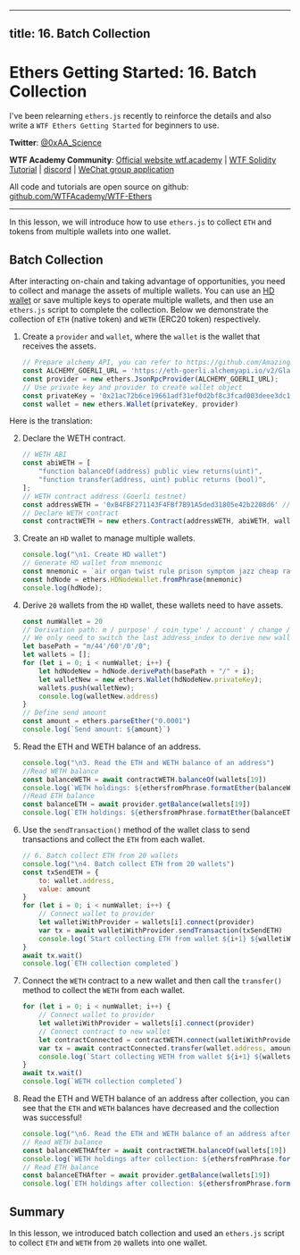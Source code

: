 
---
title: 16. Batch Collection
---

# Ethers Getting Started: 16. Batch Collection

I've been relearning `ethers.js` recently to reinforce the details and also write a `WTF Ethers Getting Started` for beginners to use.

**Twitter**: [@0xAA_Science](https://twitter.com/0xAA_Science)

**WTF Academy Community**: [Official website wtf.academy](https://wtf.academy) | [WTF Solidity Tutorial](https://github.com/AmazingAng/WTF-Solidity) | [discord](https://discord.gg/5akcruXrsk) | [WeChat group application](https://docs.google.com/forms/d/e/1FAIpQLSe4KGT8Sh6sJ7hedQRuIYirOoZK_85miz3dw7vA1-YjodgJ-A/viewform?usp=sf_link)

All code and tutorials are open source on github: [github.com/WTFAcademy/WTF-Ethers](https://github.com/WTFAcademy/WTF-Ethers)

-----

In this lesson, we will introduce how to use `ethers.js` to collect `ETH` and tokens from multiple wallets into one wallet.

## Batch Collection

After interacting on-chain and taking advantage of opportunities, you need to collect and manage the assets of multiple wallets. You can use an [HD wallet](https://github.com/WTFAcademy/WTF-Ethers/blob/main/14_HDwallet/readme.md) or save multiple keys to operate multiple wallets, and then use an `ethers.js` script to complete the collection. Below we demonstrate the collection of `ETH` (native token) and `WETH` (ERC20 token) respectively.

1. Create a `provider` and `wallet`, where the `wallet` is the wallet that receives the assets.

    ```js
    // Prepare alchemy API, you can refer to https://github.com/AmazingAng/WTF-Solidity/blob/main/Topics/Tools/TOOL04_Alchemy/readme.md 
    const ALCHEMY_GOERLI_URL = 'https://eth-goerli.alchemyapi.io/v2/GlaeWuylnNM3uuOo-SAwJxuwTdqHaY5l';
    const provider = new ethers.JsonRpcProvider(ALCHEMY_GOERLI_URL);
    // Use private key and provider to create wallet object
    const privateKey = '0x21ac72b6ce19661adf31ef0d2bf8c3fcad003deee3dc1a1a64f5fa3d6b049c06'
    const wallet = new ethers.Wallet(privateKey, provider)
    ```
Here is the translation:

2. Declare the WETH contract.
    ```js
    // WETH ABI
    const abiWETH = [
        "function balanceOf(address) public view returns(uint)",
        "function transfer(address, uint) public returns (bool)",
    ];
    // WETH contract address (Goerli testnet)
    const addressWETH = '0xB4FBF271143F4FBf7B91A5ded31805e42b2208d6' // WETH Contract
    // Declare WETH contract
    const contractWETH = new ethers.Contract(addressWETH, abiWETH, wallet)
    ```

3. Create an `HD` wallet to manage multiple wallets.

    ```js
    console.log("\n1. Create HD wallet")
    // Generate HD wallet from mnemonic
    const mnemonic = `air organ twist rule prison symptom jazz cheap rather dizzy verb glare jeans orbit weapon universe require tired sing casino business anxiety seminar hunt`
    const hdNode = ethers.HDNodeWallet.fromPhrase(mnemonic)
    console.log(hdNode);
    ```
4. Derive `20` wallets from the `HD` wallet, these wallets need to have assets.

    ```js
    const numWallet = 20
    // Derivation path: m / purpose' / coin_type' / account' / change / address_index
    // We only need to switch the last address_index to derive new wallets from hdNode
    let basePath = "m/44'/60'/0'/0";
    let wallets = [];
    for (let i = 0; i < numWallet; i++) {
        let hdNodeNew = hdNode.derivePath(basePath + "/" + i);
        let walletNew = new ethers.Wallet(hdNodeNew.privateKey);
        wallets.push(walletNew);
        console.log(walletNew.address)
    }
    // Define send amount
    const amount = ethers.parseEther("0.0001")
    console.log(`Send amount: ${amount}`)
    ```
5. Read the ETH and WETH balance of an address.

    ```js
    console.log("\n3. Read the ETH and WETH balance of an address")
    //Read WETH balance
    const balanceWETH = await contractWETH.balanceOf(wallets[19])
    console.log(`WETH holdings: ${ethersfromPhrase.formatEther(balanceWETH)}`)
    //Read ETH balance
    const balanceETH = await provider.getBalance(wallets[19])
    console.log(`ETH holdings: ${ethersfromPhrase.formatEther(balanceETH)}\n`)
    ```

6. Use the `sendTransaction()` method of the wallet class to send transactions and collect the `ETH` from each wallet.

    ```js
    // 6. Batch collect ETH from 20 wallets
    console.log("\n4. Batch collect ETH from 20 wallets")
    const txSendETH = {
        to: wallet.address,
        value: amount
    }
    for (let i = 0; i < numWallet; i++) {
        // Connect wallet to provider
        let walletiWithProvider = wallets[i].connect(provider)
        var tx = await walletiWithProvider.sendTransaction(txSendETH)
        console.log(`Start collecting ETH from wallet ${i+1} ${walletiWithProvider.address}`)
    }
    await tx.wait()
    console.log(`ETH collection completed`)
    ```
7. Connect the `WETH` contract to a new wallet and then call the `transfer()` method to collect the `WETH` from each wallet.

    ```js
    for (let i = 0; i < numWallet; i++) {
        // Connect wallet to provider
        let walletiWithProvider = wallets[i].connect(provider)
        // Connect contract to new wallet
        let contractConnected = contractWETH.connect(walletiWithProvider)
        var tx = await contractConnected.transfer(wallet.address, amount)
        console.log(`Start collecting WETH from wallet ${i+1} ${wallets[i].address}`)
    }
    await tx.wait()
    console.log(`WETH collection completed`)
    ```
8. Read the ETH and WETH balance of an address after collection, you can see that the `ETH` and `WETH` balances have decreased and the collection was successful!
    ```js
    console.log("\n6. Read the ETH and WETH balance of an address after collection")
    // Read WETH balance
    const balanceWETHAfter = await contractWETH.balanceOf(wallets[19])
    console.log(`WETH holdings after collection: ${ethersfromPhrase.formatEther(balanceWETHAfter)}`)
    // Read ETH balance
    const balanceETHAfter = await provider.getBalance(wallets[19])
    console.log(`ETH holdings after collection: ${ethersfromPhrase.formatEther(balanceETHAfter)}\n`)
    ```
## Summary

In this lesson, we introduced batch collection and used an `ethers.js` script to collect `ETH` and `WETH` from `20` wallets into one wallet.
